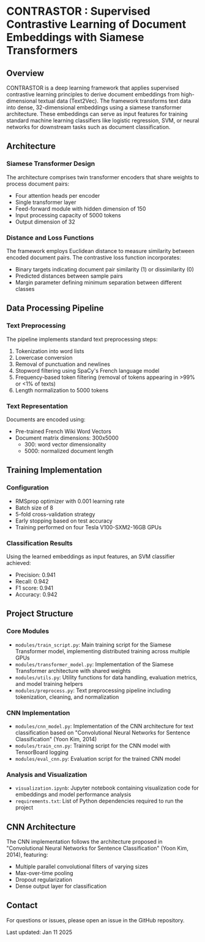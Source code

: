 # CONTRASTOR : Supervised Contrastive Learning of Document Embeddings with Siamese Transformers

## Overview
CONTRASTOR is a deep learning framework that applies supervised contrastive learning principles to derive document embeddings from high-dimensional textual data (Text2Vec). The framework transforms text data into dense, 32-dimensional embeddings using a siamese transformer architecture. These embeddings can serve as input features for training standard machine learning classifiers like logistic regression, SVM, or neural networks for downstream tasks such as document classification.

## Architecture

### Siamese Transformer Design
The architecture comprises twin transformer encoders that share weights to process document pairs:
- Four attention heads per encoder
- Single transformer layer
- Feed-forward module with hidden dimension of 150
- Input processing capacity of 5000 tokens
- Output dimension of 32

### Distance and Loss Functions
The framework employs Euclidean distance to measure similarity between encoded document pairs. The contrastive loss function incorporates:
- Binary targets indicating document pair similarity (1) or dissimilarity (0)
- Predicted distances between sample pairs
- Margin parameter defining minimum separation between different classes

## Data Processing Pipeline

### Text Preprocessing
The pipeline implements standard text preprocessing steps:
1. Tokenization into word lists
2. Lowercase conversion
3. Removal of punctuation and newlines
4. Stopword filtering using SpaCy's French language model
5. Frequency-based token filtering (removal of tokens appearing in >99% or <1% of texts)
6. Length normalization to 5000 tokens

### Text Representation
Documents are encoded using:
- Pre-trained French Wiki Word Vectors
- Document matrix dimensions: 300x5000
  - 300: word vector dimensionality
  - 5000: normalized document length

## Training Implementation

### Configuration
- RMSprop optimizer with 0.001 learning rate
- Batch size of 8
- 5-fold cross-validation strategy
- Early stopping based on test accuracy
- Training performed on four Tesla V100-SXM2-16GB GPUs

### Classification Results
Using the learned embeddings as input features, an SVM classifier achieved:
- Precision: 0.941
- Recall: 0.942
- F1 score: 0.941
- Accuracy: 0.942

## Project Structure

### Core Modules
- `modules/train_script.py`: Main training script for the Siamese Transformer model, implementing distributed training across multiple GPUs
- `modules/transformer_model.py`: Implementation of the Siamese Transformer architecture with shared weights
- `modules/utils.py`: Utility functions for data handling, evaluation metrics, and model training helpers
- `modules/preprocess.py`: Text preprocessing pipeline including tokenization, cleaning, and normalization

### CNN Implementation
- `modules/cnn_model.py`: Implementation of the CNN architecture for text classification based on "Convolutional Neural Networks for Sentence Classification" (Yoon Kim, 2014)
- `modules/train_cnn.py`: Training script for the CNN model with TensorBoard logging
- `modules/eval_cnn.py`: Evaluation script for the trained CNN model

### Analysis and Visualization
- `visualization.ipynb`: Jupyter notebook containing visualization code for embeddings and model performance analysis
- `requirements.txt`: List of Python dependencies required to run the project

## CNN Architecture
The CNN implementation follows the architecture proposed in "Convolutional Neural Networks for Sentence Classification" (Yoon Kim, 2014), featuring:
- Multiple parallel convolutional filters of varying sizes
- Max-over-time pooling
- Dropout regularization
- Dense output layer for classification

## Contact
For questions or issues, please open an issue in the GitHub repository.

Last updated: Jan 11 2025